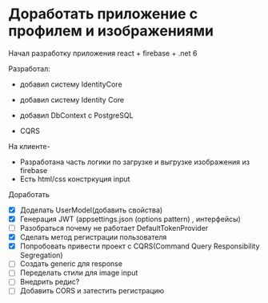 # Доработать приложение с профилем и изображениями

Начал разработку приложения react + firebase + .net 6

Разработал: 
- добавил систему IdentityCore

- добавил систему Identity Core
- добавил DbContext с PostgreSQL
- CQRS

На клиенте-

- Разработана часть логики по загрузке и выгрузке изображения из firebase
- Есть html/css констркуция input

Доработать

- [x]  Доделать UserModel(добавить свойства)
- [x]  Генерация JWT (appsettings.json (options pattern) , интерфейсы)
- [ ]  Разобраться почему не работает DefaultTokenProvider
- [x]  Сделать метод регистрации пользователя
- [x]  Попробовать привести проект с CQRS(Command Query Responsibility Segregation)
- [ ]  Создать generic для response
- [ ]  Переделать стили для image input
- [ ]  Внедрить редис?
- [ ]  Добавить CORS и затестить регистрацию
